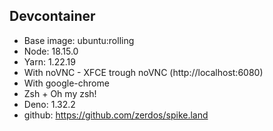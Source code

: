 ## Devcontainer

- Base image: ubuntu:rolling
- Node: 18.15.0
- Yarn: 1.22.19
- With noVNC - XFCE trough noVNC (http://localhost:6080)
- With google-chrome
- Zsh + Oh my zsh!
- Deno: 1.32.2
- github: https://github.com/zerdos/spike.land
